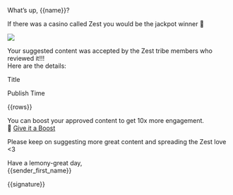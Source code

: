 What’s up, {{name}}?

If there was a casino called Zest you would be the jackpot winner 🤗

![](https://s3-eu-west-1.amazonaws.com/zest-app/assets.notifications/suggestions-email/daily.summary/all_accepted_200.gif)

Your suggested content was accepted by the Zest tribe members who
reviewed it!!! \
Here are the details:

Title

Publish Time

{{rows}}

You can boost your approved content to get 10x more engagement. \
🚀 [Give it a
Boost](https://zest.is/content-boost?utm_source=email%26utm_medium=all-accepted)

Please keep on suggesting more great content and spreading the Zest love
\<3

Have a lemony-great day, \
{{sender\_first\_name}}

{{signature}}
